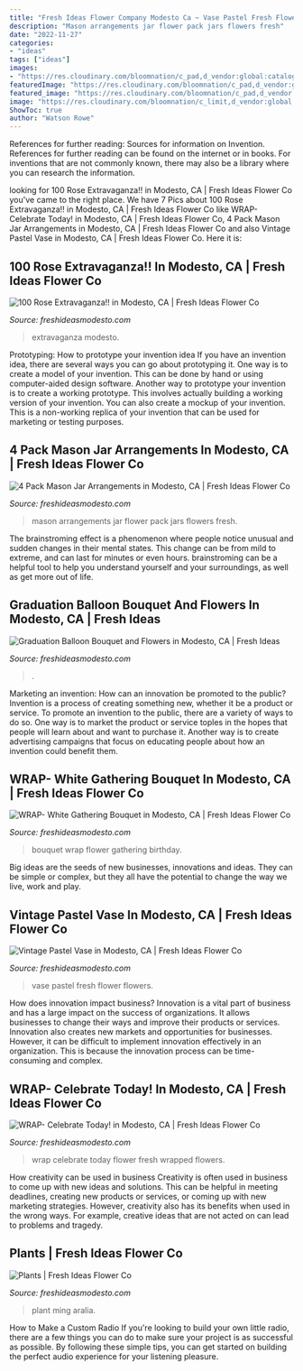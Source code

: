 ```yaml
---
title: "Fresh Ideas Flower Company Modesto Ca ~ Vase Pastel Fresh Flower Flowers"
description: "Mason arrangements jar flower pack jars flowers fresh"
date: "2022-11-27"
categories:
- "ideas"
tags: ["ideas"]
images:
- "https://res.cloudinary.com/bloomnation/c_pad,d_vendor:global:catalog:product:image.png,f_auto,fl_preserve_transparency,q_auto/v1580551004/vendor/6235/catalog/product/2/0/20190826101029_file_5d6458d5ed2e2_5d645add32dee.jpg"
featuredImage: "https://res.cloudinary.com/bloomnation/c_pad,d_vendor:global:catalog:product:image.png,f_auto,fl_preserve_transparency,q_auto/v1580551004/vendor/6235/catalog/product/2/0/20190826101029_file_5d6458d5ed2e2_5d645add32dee.jpg"
featured_image: "https://res.cloudinary.com/bloomnation/c_pad,d_vendor:global:catalog:product:image.png,f_auto,fl_preserve_transparency,q_auto/v1580551004/vendor/6235/catalog/product/2/0/20190826101029_file_5d6458d5ed2e2_5d645add32dee.jpg"
image: "https://res.cloudinary.com/bloomnation/c_limit,d_vendor:global:catalog:product:image.png,f_auto,fl_preserve_transparency,q_auto/v1590118236/vendor/6235/catalog/product/2/0/20200521082640_file_5ec6e4009a49a_5ec6e4ea6b97b.jpg"
ShowToc: true
author: "Watson Rowe"
---
```



References for further reading: Sources for information on Invention.
References for further reading can be found on the internet or in books. For inventions that are not commonly known, there may also be a library where you can research the information.

	

		
looking for 100 Rose Extravaganza!! in Modesto, CA | Fresh Ideas Flower Co you've came to the right place. We have 7 Pics about 100 Rose Extravaganza!! in Modesto, CA | Fresh Ideas Flower Co like WRAP- Celebrate Today! in Modesto, CA | Fresh Ideas Flower Co, 4 Pack Mason Jar Arrangements in Modesto, CA | Fresh Ideas Flower Co and also Vintage Pastel Vase in Modesto, CA | Fresh Ideas Flower Co. Here it is:
		
    
## 100 Rose Extravaganza!! In Modesto, CA | Fresh Ideas Flower Co

<img loading=lazy src="https://asset.bloomnation.com/c_pad,d_vendor:global:catalog:product:image.png,f_auto,fl_preserve_transparency,q_auto/v1605615159/vendor/6235/catalog/product/2/0/20200911095959_file_5f5bf35f697a8_5f5bf3dca1eaf.jpg" onerror="this.onerror=null;this.src='https://tse2.mm.bing.net/th?id=OIP.uEU_vD076tUP2Gq1PEpyYwHaJ4&amp;pid=15.1';" alt="100 Rose Extravaganza!! in Modesto, CA | Fresh Ideas Flower Co">

_Source: freshideasmodesto.com_

>extravaganza modesto. 

	

Prototyping: How to prototype your invention idea
If you have an invention idea, there are several ways you can go about prototyping it. One way is to create a model of your invention. This can be done by hand or using computer-aided design software. Another way to prototype your invention is to create a working prototype. This involves actually building a working version of your invention. You can also create a mockup of your invention. This is a non-working replica of your invention that can be used for marketing or testing purposes.

    
## 4 Pack Mason Jar Arrangements In Modesto, CA | Fresh Ideas Flower Co

<img loading=lazy src="https://res.cloudinary.com/bloomnation/c_pad,d_vendor:global:catalog:product:image.png,f_auto,fl_preserve_transparency,q_auto/v1555475254/vendor/6235/catalog/product/2/0/20190416092255_file_5cb647af84b5c.jpg" onerror="this.onerror=null;this.src='https://tse4.mm.bing.net/th?id=OIP.rFxm2lpZB-Eb2GOGrH2SagHaJ4&amp;pid=15.1';" alt="4 Pack Mason Jar Arrangements in Modesto, CA | Fresh Ideas Flower Co">

_Source: freshideasmodesto.com_

>mason arrangements jar flower pack jars flowers fresh. 

	

The brainstroming effect is a phenomenon where people notice unusual and sudden changes in their mental states. This change can be from mild to extreme, and can last for minutes or even hours. brainstroming can be a helpful tool to help you understand yourself and your surroundings, as well as get more out of life.

    
## Graduation Balloon Bouquet And Flowers In Modesto, CA | Fresh Ideas

<img loading=lazy src="https://res.cloudinary.com/bloomnation/c_limit,d_vendor:global:catalog:product:image.png,f_auto,fl_preserve_transparency,q_auto/v1590118236/vendor/6235/catalog/product/2/0/20200521082640_file_5ec6e4009a49a_5ec6e4ea6b97b.jpg" onerror="this.onerror=null;this.src='https://tse3.mm.bing.net/th?id=OIP.wCgkkYrUemghDAD_YhFEHQHaJ4&amp;pid=15.1';" alt="Graduation Balloon Bouquet and Flowers in Modesto, CA | Fresh Ideas">

_Source: freshideasmodesto.com_

>. 

	

Marketing an invention: How can an innovation be promoted to the public?
Invention is a process of creating something new, whether it be a product or service. To promote an invention to the public, there are a variety of ways to do so. One way is to market the product or service toples in the hopes that people will learn about and want to purchase it. Another way is to create advertising campaigns that focus on educating people about how an invention could benefit them.

    
## WRAP- White Gathering Bouquet In Modesto, CA | Fresh Ideas Flower Co

<img loading=lazy src="https://res.cloudinary.com/bloomnation/c_pad,d_vendor:global:catalog:product:image.png,f_auto,fl_preserve_transparency,q_auto/v1580551004/vendor/6235/catalog/product/2/0/20190826101029_file_5d6458d5ed2e2_5d645add32dee.jpg" onerror="this.onerror=null;this.src='https://tse4.mm.bing.net/th?id=OIP.fS-m7CPJAYvmElzHRtWOKwHaJ4&amp;pid=15.1';" alt="WRAP- White Gathering Bouquet in Modesto, CA | Fresh Ideas Flower Co">

_Source: freshideasmodesto.com_

>bouquet wrap flower gathering birthday. 

	

Big ideas are the seeds of new businesses, innovations and ideas. They can be simple or complex, but they all have the potential to change the way we live, work and play.

    
## Vintage Pastel Vase In Modesto, CA | Fresh Ideas Flower Co

<img loading=lazy src="https://res.cloudinary.com/bloomnation/c_pad,d_vendor:global:catalog:product:image.png,f_auto,fl_preserve_transparency,q_auto/v1582885637/vendor/6235/catalog/product/2/0/20200228022633_file_5e587a59eefba_5e587a7b999aa.jpg" onerror="this.onerror=null;this.src='https://tse4.mm.bing.net/th?id=OIP.-XCdRsFN5-CYII72-EdLiwHaJ4&amp;pid=15.1';" alt="Vintage Pastel Vase in Modesto, CA | Fresh Ideas Flower Co">

_Source: freshideasmodesto.com_

>vase pastel fresh flower flowers. 

	

How does innovation impact business?
Innovation is a vital part of business and has a large impact on the success of organizations. It allows businesses to change their ways and improve their products or services. Innovation also creates new markets and opportunities for businesses. However, it can be difficult to implement innovation effectively in an organization. This is because the innovation process can be time-consuming and complex.

    
## WRAP- Celebrate Today! In Modesto, CA | Fresh Ideas Flower Co

<img loading=lazy src="https://asset.bloomnation.com/c_pad,d_vendor:global:catalog:product:image.png,f_auto,fl_preserve_transparency,q_auto/v1612326594/vendor/6235/catalog/product/2/0/20190826093402_file_5d64504ac5995_5d64529dcf5b4.jpg" onerror="this.onerror=null;this.src='https://tse1.mm.bing.net/th?id=OIP.gMh6eGXEHTriX3-o9NcQvgHaJ4&amp;pid=15.1';" alt="WRAP- Celebrate Today! in Modesto, CA | Fresh Ideas Flower Co">

_Source: freshideasmodesto.com_

>wrap celebrate today flower fresh wrapped flowers. 

	

How creativity can be used in business
Creativity is often used in business to come up with new ideas and solutions. This can be helpful in meeting deadlines, creating new products or services, or coming up with new marketing strategies. However, creativity also has its benefits when used in the wrong ways. For example, creative ideas that are not acted on can lead to problems and tragedy.

    
## Plants | Fresh Ideas Flower Co

<img loading=lazy src="https://asset.bloomnation.com/f_auto,q_auto/v1/vendor/6235/cms/7c9bd7b11e20_1574876467.jpg" onerror="this.onerror=null;this.src='https://tse3.mm.bing.net/th?id=OIP.2QeEl-gFx6fT2xk76S0UpwHaJ4&amp;pid=15.1';" alt="Plants | Fresh Ideas Flower Co">

_Source: freshideasmodesto.com_

>plant ming aralia. 

	

How to Make a Custom Radio
If you're looking to build your own little radio, there are a few things you can do to make sure your project is as successful as possible. By following these simple tips, you can get started on building the perfect audio experience for your listening pleasure.

